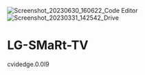 ![Screenshot_20230630_160622_Code Editor](https://github.com/HeartChain/LG-SMaRt-TV/assets/106925214/776c204a-7cfc-400f-a08b-c1fa814197ef)
![Screenshot_20230331_142542_Drive](https://user-images.githubusercontent.com/106925214/229236616-3ec514db-acf1-4db0-b7c9-c39a27213338.jpg)
# LG-SMaRt-TV
cvidedge.0.0l9
